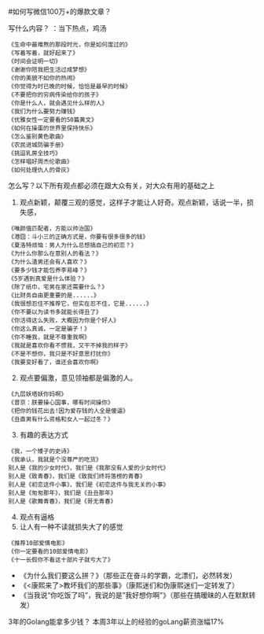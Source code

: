#如何写微信100万+的爆款文章？

写什么内容？
：当下热点，鸡汤
```
《生命中最难熬的那段时光，你是如何度过的》
《写着写着，就好起来了》
《时间会证明一切》
《谢谢你陪我把生活过成梦想》
《你的美貌不如你的热闹》
《你觉得为时已晚的时候，恰恰是最早的时候》
《不要把你的穷病传染给你的孩子》
《你是什么人，就会遇见什么样的人》
《我们为什么要努力赚钱》
《优雅女性一定要看的50篇黄文》
《如何在操蛋的世界里保持快乐》
《怎么鉴别黄色歌曲》
《农民进城防骗手册》
《挑逗乳房全技巧》
《怎样唱好周杰伦歌曲》
《如何处理仇人的骨灰》
```

怎么写？以下所有观点都必须在跟大众有关，对大众有用的基础之上

1. 观点新颖，颠覆三观的感觉，这样子才能让人好奇。观点新颖，话说一半，损失感，
```
《唯颜值匹配者，方能以帅治国》
《港囧：斗小三的正确方式是，你要有很多很多的钱》
《夏洛特烦恼：男人为什么总想搞自己的初恋？》
《为什么你那么在意别人的看法？》
《为什么渣男还会有人喜欢？》
《要多少钱才能包养李易峰？》
《5岁遇到真爱是什么体验？》
《除了纸巾，宅男在家还需要什么？》
《比财务自由更重要的是......》
《我很想忍住不推荐它，但实在忍不住，它是......》
《你不要以为读书多就能长得丑了》
《你活得这么失败，大概因为你是个好人》
《你这么真诚，一定是骗子！》
《你不睡我，就是不尊重我啊》
《我就是喜欢你看不惯我，又干不掉我的样子》
《不是不想你，我只是不好意思打扰你》
《我要变好看了，谁还会喜欢你啊》
```
2. 观点要偏激，意见领袖都是偏激的人。
```
《九层妖塔妖你妈啊》
《普京：朕要操心国事，哪有时间操你》
《把你的钱花出去!因为爱存钱的人全是傻逼》
《丑直男有什么资格和女人一起过冬？》
```
3. 有趣的表达方式
```
《我，一个矮子的史诗》
《我承认，我就是个没尊严的吃货》
别人是《我的少女时代》，我们是《我那没有人爱的少女时代》
别人是《致青春》，我们是《致我们终将落榜的青春》
别人是《初恋这件小事》，我们是《初恋这件与我无关的小事》
别人是《匆匆那年》，我们是《丑丑那年》
别人是《歌舞青春》，我们是《哥无青春》
```
4. 观点有逼格
5. 让人有一种不读就损失大了的感觉
```
《推荐10部爱情电影》
《你一定要看的10部爱情电影》
《十一长假你不看这十部片子就亏大了》
```


* 《为什么我们要这么拼？》（那些正在奋斗的学霸，北漂们，必然转发）
* 《<康熙来了>教坏我们的那些事》（康熙迷们和伪康熙迷们一定转发了）
* 《当我说“你吃饭了吗”，我说的是”我好想你啊"》（那些在搞暧昧的人在默默转发）

3年的Golang能拿多少钱？
本周3年以上的经验的goLang薪资涨幅17%




